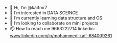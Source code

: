 - 👋 Hi, I’m @kaifmr7
- 👀 I’m interested in DATA SCEINCE
- 🌱 I’m currently learning data structure and OS
- 💞️ I’m looking to collaborate on mini projects
- 📫 How to reach me 9663222714 linkedin: www.linkedin.com/in/mohammed-kaif-684009261 

<!---
kaifmr7/kaifmr7 is a ✨ special ✨ repository because its `README.md` (this file) appears on your GitHub profile.
You can click the Preview link to take a look at your changes.
--->
